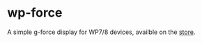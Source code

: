 wp-force
========
A simple g-force display for WP7/8 devices, availble on the [store](http://www.windowsphone.com/s?appid=3380c0f9-2c0b-4ac0-b47a-04544f12ef97 "WP Store").
